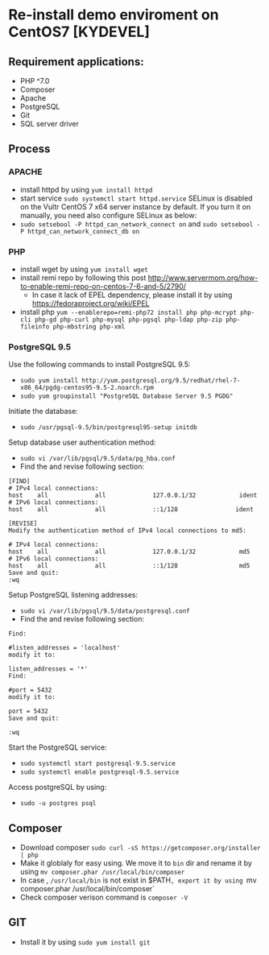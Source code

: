 # Re-install demo enviroment on CentOS7 [KYDEVEL]

## Requirement applications:
 * PHP ^7.0
 * Composer
 * Apache
 * PostgreSQL
 * Git
 * SQL server driver
## Process
### APACHE
  * install httpd by using `yum install httpd`
  * start service `sudo systemctl start httpd.service`
SELinux is disabled on the Vultr CentOS 7 x64 server instance by default. If you turn it on manually, you need also configure SELinux as below:
  * `sudo setsebool -P httpd_can_network_connect on` and `sudo setsebool -P httpd_can_network_connect_db on`
### PHP
  * install wget by using `yum install wget`
  * install remi repo by following this post http://www.servermom.org/how-to-enable-remi-repo-on-centos-7-6-and-5/2790/
    * In case it lack of EPEL dependency, please install it by using https://fedoraproject.org/wiki/EPEL 
  * install php `yum --enablerepo=remi-php72 install php php-mcrypt php-cli php-gd php-curl php-mysql php-pgsql php-ldap php-zip php-fileinfo php-mbstring php-xml`


### PostgreSQL 9.5
Use the following commands to install PostgreSQL 9.5:
  * `sudo yum install http://yum.postgresql.org/9.5/redhat/rhel-7-x86_64/pgdg-centos95-9.5-2.noarch.rpm`
  * `sudo yum groupinstall "PostgreSQL Database Server 9.5 PGDG"`
  
Initiate the database:
  * `sudo /usr/pgsql-9.5/bin/postgresql95-setup initdb`
  
Setup database user authentication method:

  * `sudo vi /var/lib/pgsql/9.5/data/pg_hba.conf`
  * Find the and revise following section:
```
[FIND]
# IPv4 local connections:
host    all             all             127.0.0.1/32            ident
# IPv6 local connections:
host    all             all             ::1/128                ident

[REVISE]
Modify the authentication method of IPv4 local connections to md5:

# IPv4 local connections:
host    all             all             127.0.0.1/32            md5
# IPv6 local connections:
host    all             all             ::1/128                 md5
Save and quit:
:wq
```

Setup PostgreSQL listening addresses:

  * `sudo vi /var/lib/pgsql/9.5/data/postgresql.conf`
  * Find the and revise following section:
```
Find:

#listen_addresses = 'localhost'
modify it to:

listen_addresses = '*'
Find:

#port = 5432
modify it to:

port = 5432
Save and quit:

:wq
```
Start the PostgreSQL service:

  * `sudo systemctl start postgresql-9.5.service`
  * `sudo systemctl enable postgresql-9.5.service`
  
Access postgreSQL by using:

  * `sudo -u postgres psql`
  
## Composer

  * Download composer `sudo curl -sS https://getcomposer.org/installer | php`
  * Make it globlaly for easy using. We move it to `bin` dir and rename it by using `mv composer.phar /usr/local/bin/composer`
  * In case , `/usr/local/bin` is not exist in $PATH`, export it by using `mv composer.phar /usr/local/bin/composer`
  * Check composer verison command is `composer -V`
  
## GIT
  * Install it by using `sudo yum install git`
